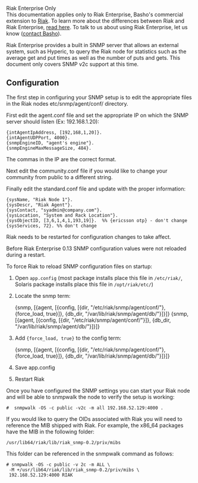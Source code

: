 <div class="info"><div class="title">Riak Enterprise Only</div>This documentation applies only to Riak Enterprise, Basho's commercial extension to <a href="http://wiki.basho.com/Riak.html">Riak</a>. To learn more about the differences between Riak and Riak Enterprise, <a href="http://basho.com/products/riak-overview/">read here</a>.  To talk to us about using Riak Enterprise, let us know (<a href="http://info.basho.com/Wiki_Contact.html" target="_blank">contact Basho</a>).</div>

Riak Enterprise provides a built in SNMP server that allows an external system, such as Hyperic, to query the Riak node for statistics such as the average get and put times as well as the number of puts and gets. This document only covers SNMP v2c support at this time.

## Configuration
The first step in configuring your SNMP setup is to edit the appropriate files in the Riak nodes etc/snmp/agent/conf/ directory.

First edit the agent.conf file and set the appropriate IP on which the SNMP server should listen (Ex: 192.168.1.20):

    {intAgentIpAddress, [192,168,1,20]}.
    {intAgentUDPPort, 4000}.
    {snmpEngineID, "agent's engine"}.
    {snmpEngineMaxMessageSize, 484}.

<div class="note"><div class="title">The commas in the IP are the correct format.</div></div>

Next edit the community.conf file if you would like to change your community from public to a different string.

Finally edit the standard.conf file and update with the proper information:

    {sysName, "Riak Node 1"}.
    {sysDescr, "Riak Agent"}.
    {sysContact, "syadmin@company.com"}.
    {sysLocation, "System and Rack Location"}.
    {sysObjectID, [3,6,1,4,1,193,19]}.  %% {ericsson otp} - don't change
    {sysServices, 72}. %% don't change

Riak needs to be restarted for configuration changes to take affect.


<div class="note"><div class="title">Before Riak Enterprise 0.13 SNMP configuration values were not reloaded during a restart.</div></div>

To force Riak to reload SNMP configuration files on startup:

  1. Open `app.config` (most package installs place this file in `/etc/riak/`, Solaris package installs place this file in `/opt/riak/etc/`)

  2. Locate the snmp term:


        {snmp,
          [{agent,
            [{config, [{dir, "/etc/riak/snmp/agent/conf/"},{force_load, true}]},
             {db_dir, "/var/lib/riak/snmp/agent/db/"}]}]}
        {snmp,
          [{agent,
            [{config, [{dir, "/etc/riak/snmp/agent/conf/"}]},
             {db_dir, "/var/lib/riak/snmp/agent/db/"}]}]}

  3. Add `{force_load, true}` to the config term:

        {snmp,
          [{agent,
            [{config, [{dir, "/etc/riak/snmp/agent/conf/"},
             {force_load, true}]}, {db_dir, "/var/lib/riak/snmp/agent/db/"}]}]}


  4. Save app.config

  5. Restart Riak

Once you have configured the SNMP settings you can start your Riak node and will be able to snmpwalk the node to verify the setup is working:

    #  snmpwalk -OS -c public -v2c -m all 192.168.52.129:4000 .

If you would like to query the OIDs associated with Riak you will need to reference the MIB shipped with Riak. For example, the x86_64 packages have the MIB in the following folder:

    /usr/lib64/riak/lib/riak_snmp-0.2/priv/mibs

This folder can be referenced in the snmpwalk command as follows:

    # snmpwalk -OS -c public -v 2c -m ALL \
     -M +/usr/lib64/riak/lib/riak_snmp-0.2/priv/mibs \
     192.168.52.129:4000 RIAK 
